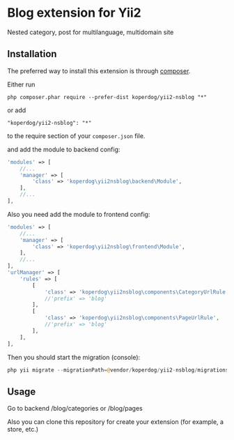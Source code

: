 Blog extension for Yii2
=======
Nested category, post for multilanguage, multidomain site

Installation
------------

The preferred way to install this extension is through [composer](http://getcomposer.org/download/).

Either run

```
php composer.phar require --prefer-dist koperdog/yii2-nsblog "*"
```

or add

```
"koperdog/yii2-nsblog": "*"
```

to the require section of your `composer.json` file.

and add the module to backend config:
```php
'modules' => [
    //...
    'manager' => [
        'class' => 'koperdog\yii2nsblog\backend\Module',
    ],
    //...
],
```
Also you need add the module to frontend config:
```php
'modules' => [
    //...
    'manager' => [
        'class' => 'koperdog\yii2nsblog\frontend\Module',
    ],
    //...
],
'urlManager' => [
    'rules' => [
        [
            'class' => 'koperdog\yii2nsblog\components\CategoryUrlRule',
            //'prefix' => 'blog'
        ],
        [
            'class' => 'koperdog\yii2nsblog\components\PageUrlRule',
            //'prefix' => 'blog'
        ],
    ],
],
```
Then you should start the migration (console):
```php
php yii migrate --migrationPath=@vendor/koperdog/yii2-nsblog/migrations
```

Usage
-----

Go to backend /blog/categories or /blog/pages

Also you can clone this repository for create your extension (for example, a store, etc.)